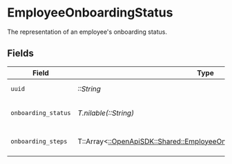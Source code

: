 # EmployeeOnboardingStatus

The representation of an employee's onboarding status.


## Fields

| Field                                                                                                                                   | Type                                                                                                                                    | Required                                                                                                                                | Description                                                                                                                             |
| --------------------------------------------------------------------------------------------------------------------------------------- | --------------------------------------------------------------------------------------------------------------------------------------- | --------------------------------------------------------------------------------------------------------------------------------------- | --------------------------------------------------------------------------------------------------------------------------------------- |
| `uuid`                                                                                                                                  | *::String*                                                                                                                              | :heavy_check_mark:                                                                                                                      | Unique identifier for this employee.                                                                                                    |
| `onboarding_status`                                                                                                                     | *T.nilable(::String)*                                                                                                                   | :heavy_minus_sign:                                                                                                                      | One of the "onboarding_status" enum values.                                                                                             |
| `onboarding_steps`                                                                                                                      | T::Array<[::OpenApiSDK::Shared::EmployeeOnboardingStatusOnboardingStep](../../models/shared/employeeonboardingstatusonboardingstep.md)> | :heavy_minus_sign:                                                                                                                      | List of steps required to onboard an employee.                                                                                          |